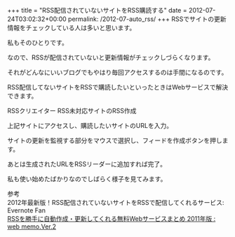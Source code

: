+++
title = "RSS配信されていないサイトをRSS購読する"
date = 2012-07-24T03:02:32+00:00
permalink: /2012-07-auto_rss/
+++
RSSでサイトの更新情報をチェックしている人は多いと思います。
  
私もそのひとりです。
  
なので、RSSが配信されていないと更新情報がチェックしづらくなります。
  
それがどんなにいいブログでもやはり毎回アクセスするのは手間になるのです。
  
RSS配信してないサイトをRSSで購読したいといったときはWebサービスで解決できます。

<div>
  RSSクリエイター RSS未対応サイトのRSS作成
</div>

上記サイトにアクセスし、購読したいサイトのURLを入力。
  
サイトの更新を監視する部分をマウスで選択し、フィードを作成ボタンを押します。
  
あとは生成されたURLをRSSリーダーに追加すれば完了。

私も使い始めたばかりなのでしばらく様子を見てみます。

<div>
  参考
</div>

<div>
  2012年最新版！RSS配信されていないサイトをRSSで配信してくれるサービス: Evernote Fan
</div>

<div>
  <a href="http://128bit.blog41.fc2.com/blog-entry-272.html">RSSを勝手に自動作成・更新してくれる無料Webサービスまとめ 2011年版 : web memo.Ver.2</a>
</div>